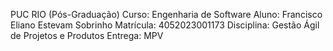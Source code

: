 PUC RIO (Pós-Graduação)
Curso: Engenharia de Software
Aluno: Francisco Eliano Estevam Sobrinho
Matrícula: 4052023001173
Disciplina: Gestão Ágil de Projetos e Produtos
Entrega: MPV
